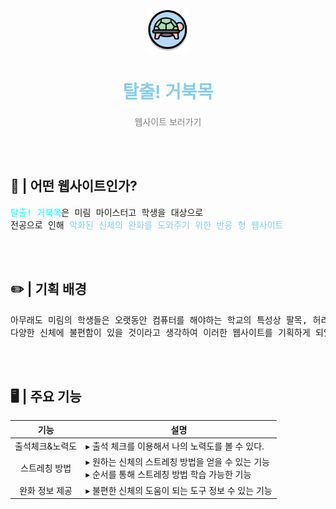 <center>
<img src="img/logo1.png" height="70">
<span style="color:skyblue">
<h1><b>탈출! 거북목</b></h1>
</span>

<a>
<span style="color:gray">웹사이트 보러가기</span>
</a>
</center>

<br><br>

## __🐢 | 어떤 웹사이트인가?__<br>
<pre>
<span style="color:aqua">탈출! 거북목</span>은 미림 마이스터고 학생을 대상으로
전공으로 인해 <span style="color:skyblue">악화된 신체의 완화를 도와주기 위한 반응 형 웹사이트</span>
</pre>

<br><br>

## __✏️ | 기획 배경__<br>
<pre>
아무래도 미림의 학생들은 오랫동안 컴퓨터를 해야하는 학교의 특성상 팔목, 허리 등
다양한 신체에 불편함이 있을 것이라고 생각하여 이러한 웹사이트를 기획하게 되었습니다.
</pre>

<br><br>

## __🖥️ | 주요 기능__<br>
|기능|설명|
|:--:|--|
|출석체크&노력도|▸ 출석 체크를 이용해서 나의 노력도를 볼 수 있다.| 
|스트레칭 방법|▸ 원하는 신체의 스트레칭 방법을 얻을 수 있는 기능<br>▸ 순서를 통해 스트레칭 방법 학습 가능한 기능|
|완화 정보 제공|▸ 불편한 신체의 도움이 되는 도구 정보 수 있는 기능|

